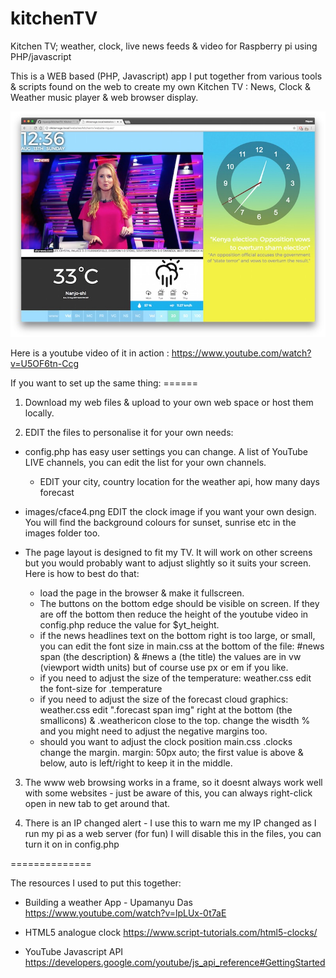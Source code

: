 # kitchenTV
Kitchen TV; weather, clock, live news feeds &amp; video for Raspberry pi using PHP/javascript

This is a WEB based (PHP, Javascript) app I put together from various tools & scripts found on the web to create my own Kitchen TV : News, Clock & Weather music player & web browser display.

![alt text](screenshot.jpg)

Here is a youtube video of it in action : https://www.youtube.com/watch?v=U5OF6tn-Ccg

If you want to set up the same thing: ======

1) Download my web files & upload to your own web space or host them locally.

2) EDIT the files to personalise it for your own needs:

* config.php has easy user settings you can change. A list of YouTube LIVE channels, you can edit the list for your own channels.
  - EDIT your city, country location for the weather api, how many days forecast

* images/cface4.png EDIT the clock image if you want your own design. You will find the background colours for sunset, sunrise etc in the images folder too.

* The page layout is designed to fit my TV. It will work on other screens but you would probably want to adjust slightly so it suits your screen. Here is how to best do that:

  - load the page in the browser & make it fullscreen.
  - The buttons on the bottom edge should be visible on screen. If they are off the bottom then reduce the height of the youtube video in config.php reduce the value for $yt_height.
  - if the news headlines text on the bottom right is too large, or small, you can edit the font size in main.css at the bottom of the file: #news span (the description) & #news a (the title) the values are in vw (viewport width units) but of course use px or em if you like.
  - if you need to adjust the size of the temperature: weather.css edit the font-size for .temperature
  - if you need to adjust the size of the forecast cloud graphics: weather.css edit ".forecast span img" right at the bottom (the smallicons) & .weathericon close to the top. change the wisdth % and you might need to adjust the negative margins too.
   - should you want to adjust the clock position main.css .clocks change the margin. margin: 50px auto; the first value is above & below, auto is left/right to keep it in the middle.

3) The www web browsing works in a frame, so it doesnt always work well with some websites - just be aware of this, you can always right-click open in new tab to get around that.

4) There is an IP changed alert - I use this to warn me my IP changed as I run my pi as a web server (for fun) I will disable this in the files, you can turn it on in config.php

==============

The resources I used to put this together:

- Building a weather App - Upamanyu Das
https://www.youtube.com/watch?v=lpLUx-0t7aE

- HTML5 analogue clock
https://www.script-tutorials.com/html5-clocks/

- YouTube Javascript API
https://developers.google.com/youtube/js_api_reference#GettingStarted

